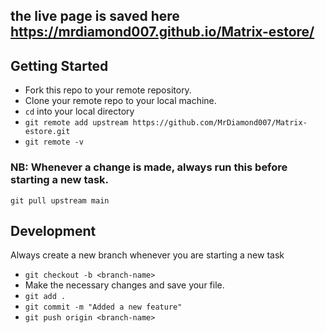 ## the live page is saved here https://mrdiamond007.github.io/Matrix-estore/
## Getting Started
* Fork this repo to your remote repository.
* Clone your remote repo to your local machine.
* ```cd``` into your local directory
* ```git remote add upstream https://github.com/MrDiamond007/Matrix-estore.git```
* ```git remote -v```

### NB: Whenever a change is made, always run this before starting a new task.
 ```git pull upstream main``` 
## Development
Always create a new branch whenever you are starting a new task
* ```git checkout -b <branch-name>```
* Make the necessary changes and save your file.
* ```git add .```
* ```git commit -m "Added a new feature"```
* ```git push origin <branch-name>```
